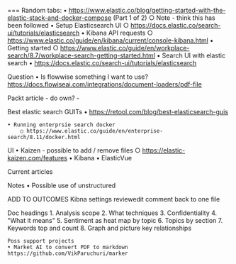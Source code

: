 




===
Random tabs:
	• https://www.elastic.co/blog/getting-started-with-the-elastic-stack-and-docker-compose (Part 1 of 2)
		○ Note - think this has been followed
	• Setup Elasticsearch UI
		○ https://docs.elastic.co/search-ui/tutorials/elasticsearch
	• Kibana API requests
		○ https://www.elastic.co/guide/en/kibana/current/console-kibana.html
	• Getting started
		○ https://www.elastic.co/guide/en/workplace-search/8.7/workplace-search-getting-started.html
	• Search UI with elastic search
	• https://docs.elastic.co/search-ui/tutorials/elasticsearch
	


Question
	• Is flowwise something I want to use? https://docs.flowiseai.com/integrations/document-loaders/pdf-file



Packt article - do own? - 


Best elastic search GUITs
	• https://retool.com/blog/best-elasticsearch-guis


	• Running enterprsie search docker
		○ https://www.elastic.co/guide/en/enterprise-search/8.11/docker.html


UI
	• Kaizen - possible to add / remove files
		○ https://elastic-kaizen.com/features
	• Kibana
	• ElasticVue


Current articles



Notes
	• Possible use of unstructured
	


ADD TO OUTCOMES
Kibna settings reviewedit comment back to one file

Doc headings
	1. Analysis scope
	2. What techniques
	3. Confidentiality 
	4. "What it means"
	5. Sentiment as heat map by topic
	6. Topics by section
	7. Keywords top and count
	8. Graph and picture key relationships
	






	Poss support projects
	• Market AI to convert PDF to markdown https://github.com/VikParuchuri/marker	



